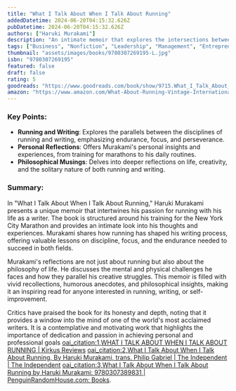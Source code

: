 ```yaml
---
title: "What I Talk About When I Talk About Running"
addedDatetime: 2024-06-20T04:15:32.626Z
pubDatetime: 2024-06-20T04:15:32.626Z
authors: ["Haruki Murakami"]
description: "An intimate memoir that explores the intersections between running, writing, and life."
tags: ["Business", "Nonfiction", "Leadership", "Management", "Entrepreneurship", "Self Help"]
thumbnail: "assets/images/books/9780307269195-L.jpg"
isbn: "9780307269195"
featured: false
draft: false
rating: 5 
goodreads: "https://www.goodreads.com/book/show/9715.What_I_Talk_About_When_I_Talk_About_Running"
amazon: "https://www.amazon.com/What-About-Running-Vintage-International/dp/0307389839"
---
```


### Key Points:

- **Running and Writing**: Explores the parallels between the disciplines of running and writing, emphasizing endurance, focus, and perseverance.
- **Personal Reflections**: Offers Murakami's personal insights and experiences, from training for marathons to his daily routines.
- **Philosophical Musings**: Delves into deeper reflections on life, creativity, and the solitary nature of both running and writing.

### Summary:

In "What I Talk About When I Talk About Running," Haruki Murakami presents a unique memoir that intertwines his passion for running with his life as a writer. The book is structured around his training for the New York City Marathon and provides an intimate look into his thoughts and experiences. Murakami shares how running has shaped his writing process, offering valuable lessons on discipline, focus, and the endurance needed to succeed in both fields.

Murakami's reflections are not just about running but also about the philosophy of life. He discusses the mental and physical challenges he faces and how they parallel his creative struggles. This memoir is filled with vivid recollections, humorous anecdotes, and philosophical insights, making it an inspiring read for anyone interested in running, writing, or self-improvement.

Critics have praised the book for its honesty and depth, noting that it provides a window into the mind of one of the world's most acclaimed writers. It is a contemplative and motivating work that highlights the importance of dedication and passion in achieving personal and professional goals [oai_citation:1,WHAT I TALK ABOUT WHEN I TALK ABOUT RUNNING | Kirkus Reviews](https://www.kirkusreviews.com/book-reviews/haruki-murakami/what-i-talk-about-when-i-talk-about-running/) [oai_citation:2,What I Talk About When I Talk About Running, By Haruki Murakami, trans. Philip Gabriel | The Independent | The Independent](https://www.independent.co.uk/arts-entertainment/books/reviews/what-i-talk-about-when-i-talk-about-running-by-haruki-murakami-trans-philip-gabriel-1643544.html) [oai_citation:3,What I Talk About When I Talk About Running by Haruki Murakami: 9780307389831 | PenguinRandomHouse.com: Books](https://www.penguinrandomhouse.com/books/118730/what-i-talk-about-when-i-talk-about-running-by-haruki-murakami/).